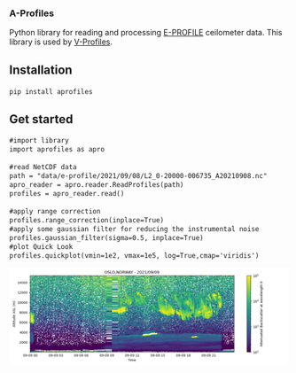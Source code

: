 ### A-Profiles

Python library for reading and processing [E-PROFILE](https://e-profile.eu/#/cm_profile) ceilometer data. This library is used by [V-Profiles](https://aerocom-vprofiles.met.no).

## Installation
`pip install aprofiles`

## Get started
```
#import library
import aprofiles as apro

#read NetCDF data
path = "data/e-profile/2021/09/08/L2_0-20000-006735_A20210908.nc"
apro_reader = apro.reader.ReadProfiles(path)
profiles = apro_reader.read()

#apply range correction
profiles.range_correction(inplace=True)
#apply some gaussian filter for reducing the instrumental noise
profiles.gaussian_filter(sigma=0.5, inplace=True)
#plot Quick Look
profiles.quickplot(vmin=1e2, vmax=1e5, log=True,cmap='viridis')
``` 

<img src="examples/QL-AttenuatedBackscatter-20210909.png" title="Example of Attenuated Backscatter Signal" width="800"/>